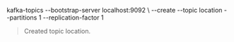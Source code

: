 kafka-topics --bootstrap-server localhost:9092 \ --create --topic location --partitions 1 --replication-factor 1

> Created topic location.
